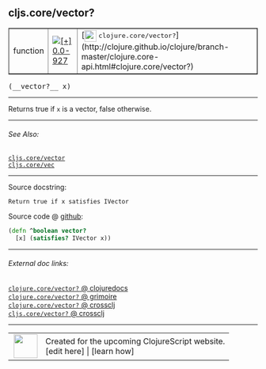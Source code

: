 ## cljs.core/vector?



 <table border="1">
<tr>
<td>function</td>
<td><a href="https://github.com/cljsinfo/cljs-api-docs/tree/0.0-927"><img valign="middle" alt="[+] 0.0-927" title="Added in 0.0-927" src="https://img.shields.io/badge/+-0.0--927-lightgrey.svg"></a> </td>
<td>
[<img height="24px" valign="middle" src="http://i.imgur.com/1GjPKvB.png"> <samp>clojure.core/vector?</samp>](http://clojure.github.io/clojure/branch-master/clojure.core-api.html#clojure.core/vector?)
</td>
</tr>
</table>


 <samp>
(__vector?__ x)<br>
</samp>

---

Returns true if `x` is a vector, false otherwise.

---


###### See Also:

[`cljs.core/vector`](cljs.core_vector.md)<br>
[`cljs.core/vec`](cljs.core_vec.md)<br>

---


Source docstring:

```
Return true if x satisfies IVector
```


Source code @ [github](https://github.com/clojure/clojurescript/blob/r1885/src/cljs/cljs/core.cljs#L1120-L1122):

```clj
(defn ^boolean vector?
  [x] (satisfies? IVector x))
```

<!--
Repo - tag - source tree - lines:

 <pre>
clojurescript @ r1885
└── src
    └── cljs
        └── cljs
            └── <ins>[core.cljs:1120-1122](https://github.com/clojure/clojurescript/blob/r1885/src/cljs/cljs/core.cljs#L1120-L1122)</ins>
</pre>

-->

---



###### External doc links:

[`clojure.core/vector?` @ clojuredocs](http://clojuredocs.org/clojure.core/vector_q)<br>
[`clojure.core/vector?` @ grimoire](http://conj.io/store/v1/org.clojure/clojure/1.7.0-beta3/clj/clojure.core/vector%3F/)<br>
[`clojure.core/vector?` @ crossclj](http://crossclj.info/fun/clojure.core/vector%3F.html)<br>
[`cljs.core/vector?` @ crossclj](http://crossclj.info/fun/cljs.core.cljs/vector%3F.html)<br>

---

 <table>
<tr><td>
<img valign="middle" align="right" width="48px" src="http://i.imgur.com/Hi20huC.png">
</td><td>
Created for the upcoming ClojureScript website.<br>
[edit here] | [learn how]
</td></tr></table>

[edit here]:https://github.com/cljsinfo/cljs-api-docs/blob/master/cljsdoc/cljs.core_vectorQMARK.cljsdoc
[learn how]:https://github.com/cljsinfo/cljs-api-docs/wiki/cljsdoc-files

<!--

This information was too distracting to show to readers, but I'll leave it
commented here since it is helpful to:

- pretty-print the data used to generate this document
- and show how to retrieve that data



The API data for this symbol:

```clj
{:description "Returns true if `x` is a vector, false otherwise.",
 :return-type boolean,
 :ns "cljs.core",
 :name "vector?",
 :signature ["[x]"],
 :history [["+" "0.0-927"]],
 :type "function",
 :related ["cljs.core/vector" "cljs.core/vec"],
 :full-name-encode "cljs.core_vectorQMARK",
 :source {:code "(defn ^boolean vector?\n  [x] (satisfies? IVector x))",
          :title "Source code",
          :repo "clojurescript",
          :tag "r1885",
          :filename "src/cljs/cljs/core.cljs",
          :lines [1120 1122]},
 :full-name "cljs.core/vector?",
 :clj-symbol "clojure.core/vector?",
 :docstring "Return true if x satisfies IVector"}

```

Retrieve the API data for this symbol:

```clj
;; from Clojure REPL
(require '[clojure.edn :as edn])
(-> (slurp "https://raw.githubusercontent.com/cljsinfo/cljs-api-docs/catalog/cljs-api.edn")
    (edn/read-string)
    (get-in [:symbols "cljs.core/vector?"]))
```

-->
